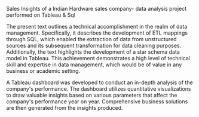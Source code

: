 Sales Insights of a Indian Hardware sales company- data analysis project performed on Tableau & Sql 

The present text outlines a technical accomplishment in the realm of data management. 
Specifically, it describes the development of ETL mappings through SQL, which enabled the extraction of data from unstructured sources and its subsequent transformation for data cleaning purposes.
Additionally, the text highlights the development of a star schema data model in Tableau. 
This achievement demonstrates a high level of technical skill and expertise in data management, which would be of value in any business or academic setting.

A Tableau dashboard was developed to conduct an in-depth analysis of the company's performance.
The dashboard utilizes quantitative visualizations to draw valuable insights based on various parameters that affect the company's performance year on year.
Comprehensive business solutions are then generated from the insights produced.
